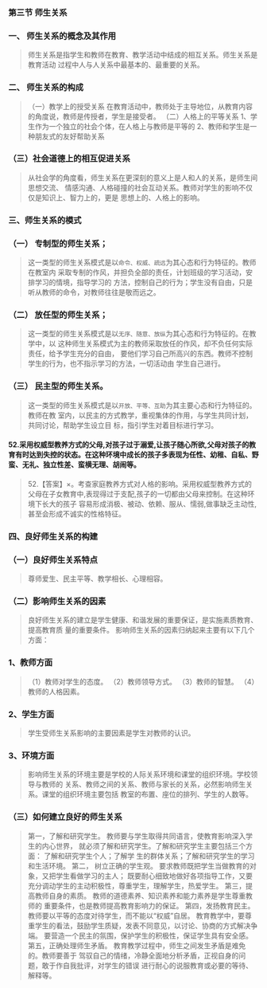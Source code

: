 ### 第三节 师生关系
### 一、 师生关系的概念及其作用
>   师生关系是指学生和教师在教育、教学活动中结成的相互关系。师生关系是教育活动
过程中人与人关系中最基本的、最重要的关系。

### 二、 师生关系的构成
>   （一）教学上的授受关系
在教育活动中，教师处于主导地位，从教育内容的角度说，教师是传授者，学生是接受者。
    （二）人格上的平等关系
1、学生作为一个独立的社会个体，在人格上与教师是平等的
2、教师和学生是一种朋友式的友好帮助关系

### （三）社会道德上的相互促进关系
>   从社会学的角度看，师生关系在更深刻的意义上是人和人的关系，是师生间思想交流、
情感沟通、人格碰撞的社会互动关系。教师对学生的影响不仅仅是知识上、智力上的，更是
思想上的、人格上的影响。

### 三、师生关系的模式
### （一） 专制型的师生关系；
>   这一类型的师生关系模式是以`命令、权威、疏远`为其心态和行为特征的。教师在教室内
采取专制的作风，并担负全部的责任，计划班级的学习活动，安排学习的情境，指导学习的
方法，控制自己的行为；学生没有自由，只是听从教师的命令，对教师往往是敬而远之。

### （二） 放任型的师生关系；
>   这一类型的师生关系模式是以`无序、随意、放纵`为其心态和行为特征的。在教学中，以
这种师生关系模式为主的教师采取放任的作风，却不负任何实际责任，给予学生充分的自由，
要他们学习自己所高兴的东西。教师不控制学生的行为，也不指示学习的方法，一切活动由
学生自己进行。

### （三） 民主型的师生关系。
>   这一类型的师生关系模式是以`开放、平等、互助`为其主要心态和行为特征的。教师在教
室内，以民主的方式教学，重视集体的作用，与学生共同计划，共同讨论，帮助学生设立目
标，指引学生对着目标进行学习。

#### 52.采用权威型教养方式的父母,对孩子过于溺爱,让孩子随心所欲,父母对孩子的教育有时达到失控的状态。在这种环境中成长的孩子多表现为任性、幼稚、自私、野蛮、无礼、独立性差、蛮横无理、胡闹等。
>   52.【答案】×。考查家庭教养方式对人格的影响。采用权威型教养方式的
父母在子女教育中,表现得过于支配,孩子的一切都由父母来控制。在这种环境下长大的孩子
容易形成消极、被动、依赖、服从、懦弱,做事缺乏主动性,甚至会形成不诚实的性格特征。



### 四、良好师生关系的构建
### （一）良好师生关系特点
>   尊师爱生、民主平等、教学相长、心理相容。

### （二）影响师生关系的因素
>   良好师生关系的建立是学生健康、和谐发展的重要保证，是实施素质教育、提高教育质
量的重要条件。 影响师生关系的因素归纳起来主要有以下几个方面：

### 1、教师方面
>   （1）教师对学生的态度。
    （2）教师领导方式。
    （3）教师的智慧。
    （4）教师的人格因素。 
    
### 2、学生方面
>   学生受师生关系影响的主要因素是学生对教师的认识。

### 3、环境方面
>   影响师生关系的环境主要是学校的人际关系环境和课堂的组织环境。学校领导与教师的
关系、教师之间的关系、教师与家长的关系，必然影响师生关系。课堂的组织环境主要包括
教室的布置、座位的排列、学生的人数等。

### （三）如何建立良好的师生关系
>   第一，了解和研究学生。
    教师要与学生取得共同语言，使教育影响深入学生的内心世界，
就必须了解和研究学生。了解和研究学生主要包括三个方面： 了解和研究学生个人；了解学
生的群体关系；了解和研究学生的学习和生活环境。
    第二， 树立正确的学生观。
要求教师既把学生当做教育的对象，又把学生看做学习的主人；
    既要耐心细致地做好各项指导工作，又要充分调动学生的主动积极性，尊重学生，理解学生，热爱学生。
    第三，提高教师自身的素质。
教师的道德素养、知识素养和能力素养是学生尊重教师的
    重要条件，也是教师提高教育影响力的保证。
    第四，发扬教育民主。
教师要以平等的态度对待学生，而不能以“权威”自居。
教育教学中，要尊重学生的看法，鼓励学生质疑，发表不同意见，以讨论、协商的方式解决争端。
要营造一个民主的氛围，保护学生的积极性，保证学生具有安全感。
    第五，正确处理师生矛盾。
教育教学过程中，师生之间发生矛盾是难免的。教师要善于
驾驭自己的情绪，冷静全面地分析矛盾，正视自身的问题，敢于作自我批评，对学生的错误
进行耐心的说服教育或必要的等待、解释等。